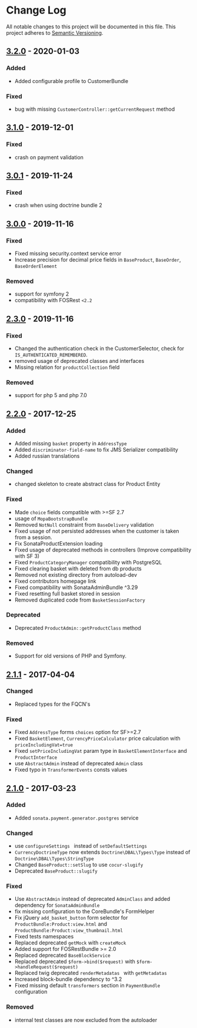# Change Log
All notable changes to this project will be documented in this file.
This project adheres to [Semantic Versioning](http://semver.org/).

## [3.2.0](https://github.com/sonata-project/ecommerce/compare/3.1.0...3.2.0) - 2020-01-03
### Added
- Added configurable profile to CustomerBundle

### Fixed
- bug with missing `CustomerController::getCurrentRequest` method

## [3.1.0](https://github.com/sonata-project/ecommerce/compare/3.0.1...3.1.0) - 2019-12-01
### Fixed
- crash on payment validation

## [3.0.1](https://github.com/sonata-project/ecommerce/compare/3.0.0...3.0.1) - 2019-11-24
### Fixed
- crash when using doctrine bundle 2

## [3.0.0](https://github.com/sonata-project/ecommerce/compare/2.3.0...3.0.0) - 2019-11-16
### Fixed
- Fixed missing security.context service error
- Increase precision for decimal price fields in `BaseProduct`, `BaseOrder`,
  `BaseOrderElement`

### Removed
- support for symfony 2
- compatibility with FOSRest `<2.2`

## [2.3.0](https://github.com/sonata-project/ecommerce/compare/2.2.0...2.3.0) - 2019-11-16
### Fixed
- Changed the authentication check in the CustomerSelector, check for
`IS_AUTHENTICATED_REMEMBERED`.
- removed usage of deprecated classes and interfaces
- Missing relation for `productCollection` field

### Removed
- support for php 5 and php 7.0

## [2.2.0](https://github.com/sonata-project/ecommerce/compare/2.1.1...2.2.0) - 2017-12-25
### Added
- Added missing `basket` property in `AddressType`
- Added `discriminator-field-name` to fix JMS Serializer compatibility
- Added russian translations

### Changed
- changed skeleton to create abstract class for Product Entity

### Fixed
- Made `choice` fields compatible with >=SF 2.7
- usage of `MopaBootstrapBundle`
- Removed `NotNull` constraint from `BaseDelivery` validation
- Fixed usage of not persisted addresses when the customer is taken from a session.
- Fix SonataProductExtension loading
- Fixed usage of deprecated methods in controllers (Improve compatibility with SF 3)
- Fixed `ProductCategoryManager` compatibility with PostgreSQL
- Fixed clearing basket with deleted from db products
- Removed not existing directory from autoload-dev
- Fixed contributors homepage link
- Fixed compatibility with SonataAdminBundle ^3.29
- Fixed resetting full basket stored in session
- Removed duplicated code from `BasketSessionFactory`

### Deprecated
- Deprecated `ProductAdmin::getProductClass` method

### Removed
- Support for old versions of PHP and Symfony.

## [2.1.1](https://github.com/sonata-project/ecommerce/compare/2.1.0...2.1.1) - 2017-04-04
### Changed
- Replaced types for the FQCN's

### Fixed
- Fixed `AddressType` forms `choices` option for SF>=2.7
- Fixed `BasketElement`, `CurrencyPriceCalculator` price calculation with `priceIncludingVat=true`
- Fixed `setPriceIncludingVat` param type in `BasketElementInterface` and `ProductInterface`
- use `AbstractAdmin` instead of deprecated `Admin` class
- Fixed typo in `TransformerEvents` consts values

## [2.1.0](https://github.com/sonata-project/ecommerce/compare/2.0.0...2.1.0) - 2017-03-23
### Added
- Added `sonata.payment.generator.postgres` service

### Changed
- use `configureSettings ` instead of `setDefaultSettings`
- `CurrencyDoctrineType` now extends `Doctrine\DBAL\Types\Type` instead of `Doctrine\DBAL\Types\StringType`
- Changed `BaseProduct::setSlug` to use `cocur-slugify`
- Deprecated `BaseProduct::slugify`

### Fixed
- Use `AbstractAdmin` instead of deprecated `AdminClass` and added dependency for `SonataAdminBundle`
- fix missing configuration to the CoreBundle's FormHelper
- Fix jQuery `add_basket_button` form  selector for `ProductBundle:Product:view.html` and `ProductBundle:Product:view_thumbnail.html`
- Fixed tests namespaces
- Replaced deprecated `getMock` with `createMock`
- Added support for FOSRestBundle >= 2.0
- Replaced deprecated `BaseBlockService`
- Replaced deprecated `$form->bind($request)` with `$form->handleRequest($request)`
- Replaced twig deprecated `renderMetadatas ` with `getMetadatas `
- Increased block-bundle dependency to ^3.2
- Fixed missing default `transformers` section in `PaymentBundle` configuration

### Removed
- internal test classes are now excluded from the autoloader
